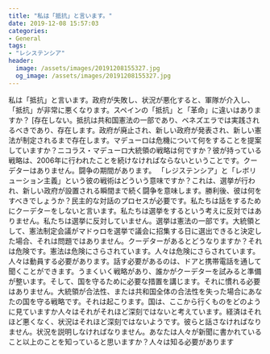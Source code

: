 ```yaml
---
title: "私は「抵抗」と言います。"
date: 2019-12-08 15:57:03
categories:
- General
tags:
- "レシステンシア"
header:
  image: /assets/images/20191208155327.jpg
  og_image: /assets/images/20191208155327.jpg
---
```


私は「抵抗」と言います。政府が失敗し、状況が悪化すると、軍隊が介入し、「抵抗」が非常に悪くなります。スペインの「抵抗」と「革命」に違いはありますか？ [存在しない。抵抗は共和国憲法の一部であり、ベネズエラでは実践されるべきであり、存在します。政府が廃止され、新しい政府が発表され、新しい憲法が制定されるまで存在します。マデューロは危機について何をすることを提案していますか？ニコラス・マデューロ大統領の戦略は何ですか？彼が持っている戦略は、2006年に行われたことを続けなければならないということです。クーデターはありません。闘争の期間があります。 「レジステンシア」と「レボリューション主義」という彼の戦術はどういう意味ですか？これは、選挙が行われ、新しい政府が設置される瞬間まで続く闘争を意味します。勝利後、彼は何をすべきでしょうか？民主的な対話のプロセスが必要です。私たちは話をするためにクーデターをしないと言います。私たちは選挙をするという考えに反対ではありません。私たちは選挙に反対していません。選挙は憲法の一部です。大統領として、憲法制定会議がマドゥロを選挙で議会に招集する日に選出できると決定した場合、それは問題ではありません。クーデターがあるとどうなりますか？それは危険です。憲法は危険にさらされています。人々は危険にさらされています。人々は動員する必要があります。話す必要があるのは、ドアと携帯電話を通して聞くことができます。うまくいく戦略があり、誰かがクーデターを試みると準備が整います。そして、国を守るために必要な措置を講じます。それに慣れる必要はありません。大統領が合法性、または共和国全体の合法性を失った場合にあなたの国を守る戦略です。それは起こります。国は、ここから行くものをどのように見ていますか人々はそれがそれほど深刻ではないと考えています。経済はそれほど悪くなく、状況はそれほど深刻ではないようです。彼らと話さなければなりません。状況を説明しなければなりません。あなたは人々が新聞に書かれていること以上のことを知っていると思いますか？人々は知る必要があります
